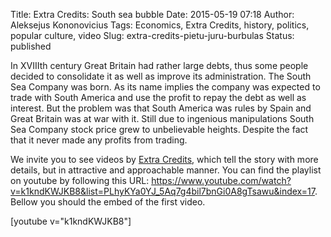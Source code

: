 Title: Extra Credits: South sea bubble
Date: 2015-05-19 07:18
Author: Aleksejus Kononovicius
Tags: Economics, Extra Credits, history, politics, popular culture, video
Slug: extra-credits-pietu-juru-burbulas
Status: published

In XVIIIth century
Great Britain had rather large debts, thus some people decided to
consolidate it as well as improve its administration. The South Sea
Company was born. As its name implies the company was expected to trade
with South America and use the profit to repay the debt as well as
interest. But the problem was that South America was rules by Spain and
Great Britain was at war with it. Still due to ingenious manipulations
South Sea Company stock price grew to unbelievable heights. Despite the
fact that it never made any profits from trading.

We invite you to see videos by [Extra
Credits](https://www.youtube.com/channel/UCCODtTcd5M1JavPCOr_Uydg),
which tell the story with more details, but in attractive and
approachable manner. You can find the playlist on youtube by following
this URL:
<https://www.youtube.com/watch?v=k1kndKWJKB8&list=PLhyKYa0YJ_5Aq7g4bil7bnGi0A8gTsawu&index=17>.
Bellow you should the embed of the first video.

[youtube v="k1kndKWJKB8"]
